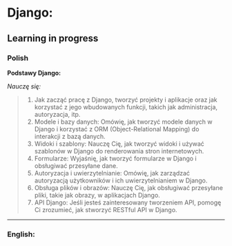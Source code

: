 # Django:

## Learning in progress

### Polish
<b>Podstawy Django:</b>

_Nauczę się:_

>1. Jak zacząć pracę z Django, tworzyć projekty i aplikacje oraz jak korzystać z jego wbudowanych funkcji, takich jak administracja, autoryzacja, itp.<br>
>2. Modele i bazy danych: Omówię, jak tworzyć modele danych w Django i korzystać z ORM (Object-Relational Mapping) do interakcji z bazą danych.<br>
>3. Widoki i szablony: Nauczę Cię, jak tworzyć widoki i używać szablonów w Django do renderowania stron internetowych.<br>
>4. Formularze: Wyjaśnię, jak tworzyć formularze w Django i obsługiwać przesyłane dane.<br>
>5. Autoryzacja i uwierzytelnianie: Omówię, jak zarządzać autoryzacją użytkowników i ich uwierzytelnianiem w Django.<br>
>6. Obsługa plików i obrazów: Nauczę Cię, jak obsługiwać przesyłane pliki, takie jak obrazy, w aplikacjach Django.<br>
>7. API Django: Jeśli jesteś zainteresowany tworzeniem API, pomogę Ci zrozumieć, jak stworzyć RESTful API w Django.<br>

***

### English: